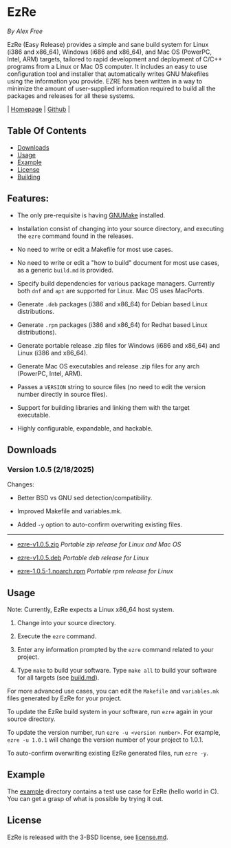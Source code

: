 # EzRe

_By Alex Free_

EzRe (Easy Release) provides a simple and sane build system for Linux (i386 and x86_64), Windows (i686 and x86_64), and Mac OS (PowerPC, Intel, ARM) targets, tailored to rapid development and deployment of C/C++ programs from a Linux or Mac OS computer. It includes an easy to use configuration tool and installer that automatically writes GNU Makefiles using the information you provide. EZRE has been written in a way to minimize the amount of user-supplied information required to build all the packages and releases for all these systems.

| [Homepage](https://alex-free.github.io/ezre) | [Github](https://github.com/alex-free/ezre) |

## Table Of Contents

* [Downloads](#downloads)
* [Usage](#usage)
* [Example](#example)
* [License](#license)
* [Building](build.md)

## Features:

* The only pre-requisite is having [GNUMake](https://www.gnu.org/software/make/) installed.

* Installation consist of changing into your source directory, and executing the `ezre` command found in the releases.

* No need to write or edit a Makefile for most use cases.

* No need to write or edit a "how to build" document for most use cases, as a generic `build.md` is provided.

* Specify build dependencies for various package managers. Currently both `dnf` and `apt` are supported for Linux. Mac OS uses MacPorts.

* Generate `.deb` packages (i386 and x86_64) for Debian based Linux distributions.

* Generate `.rpm` packages (i386 and x86_64) for Redhat based Linux distributions).

* Generate portable release .zip files for Windows (i686 and x86_64) and Linux (i386 and x86_64).

* Generate Mac OS executables and release .zip files for any arch (PowerPC, Intel, ARM).

* Passes a `VERSION` string to source files (no need to edit the version number directly in source files).

* Support for building libraries and linking them with the target executable.

* Highly configurable, expandable, and hackable.

## Downloads

### Version 1.0.5 (2/18/2025)

Changes:

* Better BSD vs GNU sed detection/compatibility.

* Improved Makefile and variables.mk.

* Added `-y` option to auto-confirm overwriting existing files.

---------------------------------------------

*   [ezre-v1.0.5.zip](https://github.com/alex-free/ezre/releases/download/v1.0.5/ezre-v1.0.5.zip) _Portable zip release for Linux and Mac OS_

*   [ezre-v1.0.5.deb](https://github.com/alex-free/ezre/releases/download/v1.0.5/ezre-v1.0.5.deb) _Portable deb release for Linux_

*   [ezre-1.0.5-1.noarch.rpm](https://github.com/alex-free/ezre/releases/download/v1.0.5/ezre-1.0.5-1.noarch.rpm) _Portable rpm release for Linux_

## Usage

Note: Currently, EzRe expects a Linux x86_64 host system.

1) Change into your source directory.

2) Execute the `ezre` command.

3) Enter any information prompted by the `ezre` command related to your project.

4) Type `make` to build your software. Type `make all` to build your software for all targets (see [build.md](template-files/build.md)).

For more advanced use cases, you can edit the `Makefile` and `variables.mk` files generated by EzRe for your project.

To update the EzRe build system in your software, run `ezre` again in your source directory.

To update the version number, run `ezre -u <version number>`. For example,  `ezre -u 1.0.1` will change the version number of your project to 1.0.1.

To auto-confirm overwriting existing EzRe generated files, run `ezre -y`.

## Example

The [example](https://github.com/alex-free/ezre/blob/master/example) directory contains a test use case for EzRe (hello world in C). You can get a grasp of what is possible by trying it out.

## License

EzRe is released with the 3-BSD license, see [license.md](license.md).